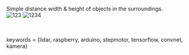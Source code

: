 Simple distance width & height of objects in the surroundings. 
<br>
![123](https://user-images.githubusercontent.com/24205488/51334799-ddc01580-1a80-11e9-8d85-aa23aefb2eb9.jpg)
![1234](https://user-images.githubusercontent.com/24205488/51334801-de58ac00-1a80-11e9-8c49-671b0a7bbc66.jpg)

<br>
<br>
keywords = {lidar, raspberry, arduino, stepmotor, tensorflow, convnet, kamera}
